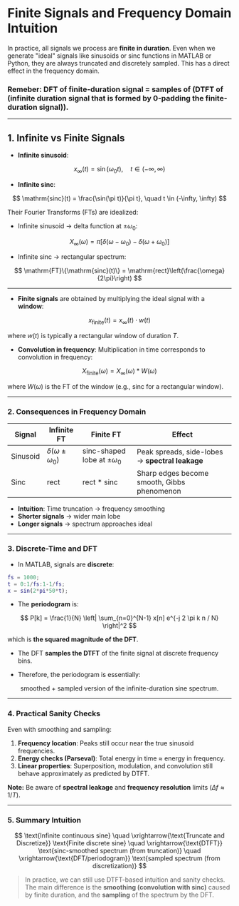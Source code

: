 # Finite Signals and Frequency Domain Intuition

In practice, all signals we process are **finite in duration**. Even when we generate "ideal" signals like sinusoids or sinc functions in MATLAB or Python, they are always truncated and discretely sampled. This has a direct effect in the frequency domain.

### Remeber: DFT of finite-duration signal = samples of (DTFT of (infinite duration signal that is formed by 0-padding the finite-duration signal)).  
---

## 1. Infinite vs Finite Signals

- **Infinite sinusoid**:

$$
x_\infty(t) = \sin(\omega_0 t), \quad t \in (-\infty, \infty)
$$
- **Infinite sinc**:

$$
\mathrm{sinc}(t) = \frac{\sin(\pi t)}{\pi t}, \quad t \in (-\infty, \infty)
$$

Their Fourier Transforms (FTs) are idealized:

- Infinite sinusoid → delta function at $\pm \omega_0$:

$$
X_\infty(\omega) = \pi \left[\delta(\omega - \omega_0) - \delta(\omega + \omega_0)\right]
$$
- Infinite sinc → rectangular spectrum:
  
$$
\mathrm{FT}\{\mathrm{sinc}(t)\} = \mathrm{rect}\left(\frac{\omega}{2\pi}\right)
$$

---

- **Finite signals** are obtained by multiplying the ideal signal with a **window**:

$$
x_\text{finite}(t) = x_\infty(t) \cdot w(t)
$$

where $w(t)$ is typically a rectangular window of duration $T$.

- **Convolution in frequency**: Multiplication in time corresponds to convolution in frequency:

$$
X_\text{finite}(\omega) = X_\infty(\omega) * W(\omega)
$$

where $W(\omega)$ is the FT of the window (e.g., $\mathrm{sinc}$ for a rectangular window).

---

### 2. Consequences in Frequency Domain

| Signal | Infinite FT | Finite FT | Effect |
|--------|------------|-----------|-------|
| Sinusoid | $\delta(\omega\pm \omega_0)$ | sinc-shaped lobe at $\pm \omega_0$ | Peak spreads, side-lobes → **spectral leakage** |
| Sinc | rect | rect * sinc | Sharp edges become smooth, Gibbs phenomenon |

- **Intuition**: Time truncation → frequency smoothing  
- **Shorter signals** → wider main lobe  
- **Longer signals** → spectrum approaches ideal

---

### 3. Discrete-Time and DFT

- In MATLAB, signals are **discrete**:

```matlab
fs = 1000; 
t = 0:1/fs:1-1/fs; 
x = sin(2*pi*50*t);
````

* The **periodogram** is:

$$
P[k] = \frac{1}{N} \left| \sum_{n=0}^{N-1} x[n] e^{-j 2 \pi k n / N} \right|^2
$$
  
  which is **the squared magnitude of the DFT**.

* The DFT **samples the DTFT** of the finite signal at discrete frequency bins.

* Therefore, the periodogram is essentially:

$$
\text{smoothed + sampled version of the infinite-duration sine spectrum.}
$$

---

### 4. Practical Sanity Checks

Even with smoothing and sampling:

1. **Frequency location**: Peaks still occur near the true sinusoid frequencies.
2. **Energy checks (Parseval)**: Total energy in time ≈ energy in frequency.
3. **Linear properties**: Superposition, modulation, and convolution still behave approximately as predicted by DTFT.

**Note:** Be aware of **spectral leakage** and **frequency resolution** limits ($\Delta f \approx 1/T$).

---

### 5. Summary Intuition

$$
\text{Infinite continuous sine} \quad \xrightarrow{\text{Truncate and Discretize}} \text{Finite discrete sine} \quad \xrightarrow{\text{DTFT}} \text{sinc-smoothed spectrum (from truncation)} \quad \xrightarrow{\text{DFT/periodogram}} \text{sampled spectrum (from discretization)}
$$

> In practice, we can still use DTFT-based intuition and sanity checks. The main difference is the **smoothing (convolution with sinc)** caused by finite duration, and the **sampling** of the spectrum by the DFT.


